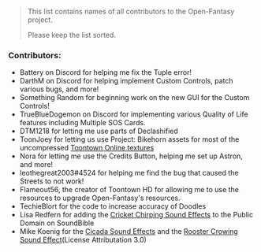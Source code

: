 > This list contains names of all contributors to the Open-Fantasy project.
>
> Please keep the list sorted.

### Contributors:
+ Battery on Discord for helping me fix the Tuple error!
+ DarthM on Discord for helping implement Custom Controls, patch various bugs, and more!
+ Something Random for beginning work on the new GUI for the Custom Controls!
+ TrueBlueDogemon on Discord for implementing various Quality of Life features including Multiple SOS Cards.
+ DTM1218 for letting me use parts of Declashified 
+ ToonJoey for letting us use Project: Bikehorn assets for most of the uncompressed [Toontown Online textures][BikehornLink]
+ Nora for letting me use the Credits Button, helping me set up Astron, and more!
+ leothegreat2003#4524 for helping me find the bug that caused the Streets to not work!
+ Flameout56, the creator of Toontown HD for allowing me to use the resources to upgrade Open-Fantasy's resources.
+ TechieBlort for the code to increase accuracy of Doodles
+ Lisa Redfern for adding the [Cricket Chirping Sound Effects][CricketSFX] to the Public Domain on SoundBible
+ Mike Koenig for the [Cicada Sound Effects][CicadaSFX] and the [Rooster Crowing Sound Effect][RoosterSFX](License Attributation 3.0)

[BikehornLink]: https://github.com/toonjoey/toontown-project-bikehorn
[CricketSFX]: https://soundbible.com/2083-Crickets-Chirping-At-Night.html
[CicadaSFX]: https://soundbible.com/920-Cicada.html
[RoosterSFX]: https://soundbible.com/1218-Rooster-Crow.html